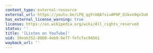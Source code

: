 ```yaml
---
content_type: external-resource
external_url: https://youtu.be/LPQ_qgYrmQA?si=APHP_Q1kve9qx3uH
has_external_license_warning: true
license: https://en.wikipedia.org/wiki/All_rights_reserved
status: ''
title: '[Listen on YouTube]'
uid: 30eab352-00b8-4eb0-9e77-fefcfec94561
wayback_url: ''
---
```


